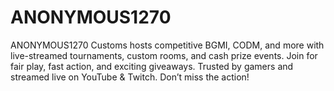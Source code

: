 # ANONYMOUS1270
ANONYMOUS1270 Customs hosts competitive BGMI, CODM, and more with live-streamed tournaments, custom rooms, and cash prize events. Join for fair play, fast action, and exciting giveaways. Trusted by gamers and streamed live on YouTube &amp; Twitch. Don’t miss the action!
